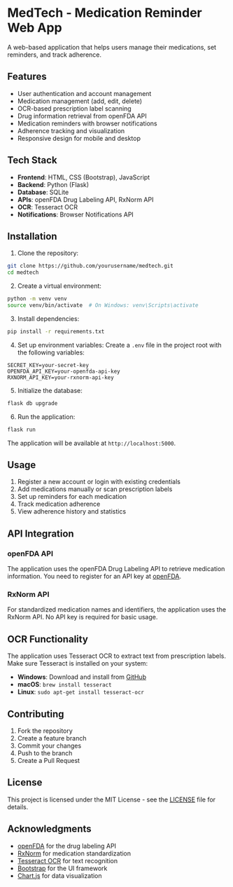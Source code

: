 # MedTech - Medication Reminder Web App

A web-based application that helps users manage their medications, set reminders, and track adherence.

## Features

- User authentication and account management
- Medication management (add, edit, delete)
- OCR-based prescription label scanning
- Drug information retrieval from openFDA API
- Medication reminders with browser notifications
- Adherence tracking and visualization
- Responsive design for mobile and desktop

## Tech Stack

- **Frontend**: HTML, CSS (Bootstrap), JavaScript
- **Backend**: Python (Flask)
- **Database**: SQLite
- **APIs**: openFDA Drug Labeling API, RxNorm API
- **OCR**: Tesseract OCR
- **Notifications**: Browser Notifications API

## Installation

1. Clone the repository:
```bash
git clone https://github.com/yourusername/medtech.git
cd medtech
```

2. Create a virtual environment:
```bash
python -m venv venv
source venv/bin/activate  # On Windows: venv\Scripts\activate
```

3. Install dependencies:
```bash
pip install -r requirements.txt
```

4. Set up environment variables:
Create a `.env` file in the project root with the following variables:
```
SECRET_KEY=your-secret-key
OPENFDA_API_KEY=your-openfda-api-key
RXNORM_API_KEY=your-rxnorm-api-key
```

5. Initialize the database:
```bash
flask db upgrade
```

6. Run the application:
```bash
flask run
```

The application will be available at `http://localhost:5000`.

## Usage

1. Register a new account or login with existing credentials
2. Add medications manually or scan prescription labels
3. Set up reminders for each medication
4. Track medication adherence
5. View adherence history and statistics

## API Integration

### openFDA API
The application uses the openFDA Drug Labeling API to retrieve medication information. You need to register for an API key at [openFDA](https://open.fda.gov/apis/authentication/).

### RxNorm API
For standardized medication names and identifiers, the application uses the RxNorm API. No API key is required for basic usage.

## OCR Functionality

The application uses Tesseract OCR to extract text from prescription labels. Make sure Tesseract is installed on your system:

- **Windows**: Download and install from [GitHub](https://github.com/UB-Mannheim/tesseract/wiki)
- **macOS**: `brew install tesseract`
- **Linux**: `sudo apt-get install tesseract-ocr`

## Contributing

1. Fork the repository
2. Create a feature branch
3. Commit your changes
4. Push to the branch
5. Create a Pull Request

## License

This project is licensed under the MIT License - see the [LICENSE](LICENSE) file for details.

## Acknowledgments

- [openFDA](https://open.fda.gov/) for the drug labeling API
- [RxNorm](https://www.nlm.nih.gov/research/umls/rxnorm/) for medication standardization
- [Tesseract OCR](https://github.com/tesseract-ocr/tesseract) for text recognition
- [Bootstrap](https://getbootstrap.com/) for the UI framework
- [Chart.js](https://www.chartjs.org/) for data visualization 